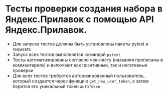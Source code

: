 ﻿# Тесты проверки создания набора в Яндекс.Прилавок с помощью API Яндекс.Прилавок.
- Для запуска тестов должны быть установлены пакеты pytest и requests
- Запуск всех тестов выполняется командой `pytest`
- Тесты автоматизированы согласно чек-листу (названия прописаны в комментариях) и включают как позитивные, так и негативные проверки
- Для всех тестов требуется авторизированный пользователь, который создается через функцию `get_new_user_token`, а затем берется его уникальный токен `authToken`

